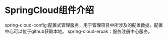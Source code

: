 # SpringCloud组件介绍
spring-cloud-config:配置式管理服务，用于管理项目中所涉及的配置数据。配置中心可以位于github获取本地。
spring-cloud-eruak：服务注册中心服务。
